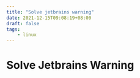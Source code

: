 ```yaml
---
title: "Solve jetbrains warning"
date: 2021-12-15T09:08:19+08:00
draft: false
tags:
    - linux
---
```


# Solve Jetbrains Warning

